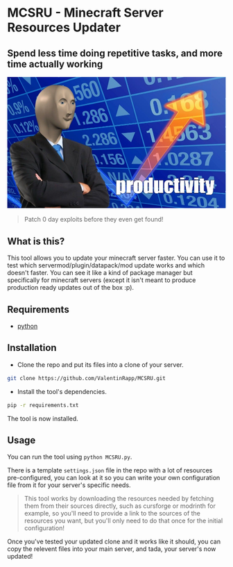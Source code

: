 # MCSRU - Minecraft Server Resources Updater

## Spend less time doing repetitive tasks, and more time actually working

![image](productivity.png)
> Patch 0 day exploits before they even get found!

## What is this?

This tool allows you to update your minecraft server faster. You can use it to test which servermod/plugin/datapack/mod update works and which doesn't faster. You can see it like a kind of package manager but specifically for minecraft servers (except it isn't meant to produce production ready updates out of the box :p).


## Requirements
- [python](https://www.python.org/downloads/)


## Installation

- Clone the repo and put its files into a clone of your server.
```bash
git clone https://github.com/ValentinRapp/MCSRU.git
```
- Install the tool's dependencies.
```bash
pip -r requirements.txt
```
The tool is now installed.


## Usage
You can run the tool using `python MCSRU.py`.

There is a template `settings.json` file in the repo with a lot of resources pre-configured, you can look at it so you can write your own configuration file from it for your server's specific needs.

> This tool works by downloading the resources needed by fetching them from their sources directly, such as cursforge or modrinth for example, so you'll need to provide a link to the sources of the resources you want, but you'll only need to do that once for the initial configuration!

Once you've tested your updated clone and it works like it should, you can copy the relevent files into your main server, and tada, your server's now updated!
